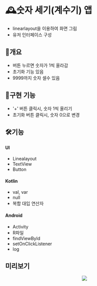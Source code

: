 # 🕰️숫자 세기(계수기) 앱

* linearlayout을 이용하여 화면 그림
* 유저 인터페이스 구성

## 📝개요
* 버튼 누르면 숫자가 1씩 올라감
* 초기화 기능 있음
* 9999까지 숫자 셀수 있음

## 📝구현 기능
* '+' 버튼 클릭시, 숫자 1씩 올리기
* 초기화 버튼 클릭시, 숫자 0으로 변경

## 🛠️기능

#### UI
* Linealayout
* TextView
* Button

#### Kotlin
* val, var
* null
* 복합 대입 연산자

#### Android
* Activity
* R파일
* findViewById
* setOnClickListener
* log

## 미리보기
<p align="center">
 <img src = "./res/drawable/counting.png">
</p>